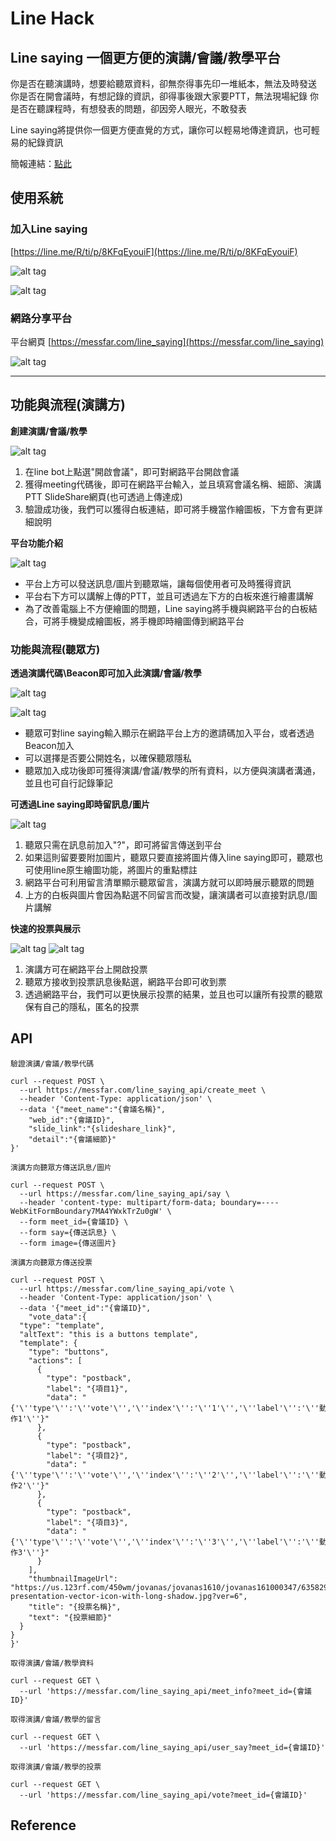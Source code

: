 # Line Hack

## Line saying 一個更方便的演講/會議/教學平台

 你是否在聽演講時，想要給聽眾資料，卻無奈得事先印一堆紙本，無法及時發送
 你是否在開會議時，有想記錄的資訊，卻得事後跟大家要PTT，無法現場紀錄
 你是否在聽課程時，有想發表的問題，卻因旁人眼光，不敢發表
 
 Line saying將提供你一個更方便直覺的方式，讓你可以輕易地傳達資訊，也可輕易的紀錄資訊
 
簡報連結：[點此](https://www.slideshare.net/superj80820/line-hack-line-saying)


## 使用系統

### 加入Line saying

[https://line.me/R/ti/p/8KFqEyouiF](https://line.me/R/ti/p/8KFqEyouiF)

![alt tag](https://i.imgur.com/lSUSmnQ.png)

![alt tag](https://i.imgur.com/83N9KH4.jpg?4)

### 網路分享平台

平台網頁 [https://messfar.com/line_saying](https://messfar.com/line_saying)

![alt tag](https://i.imgur.com/fXWw90y.png?1)

---

## 功能與流程(演講方)

**創建演講/會議/教學**

![alt tag](https://i.imgur.com/aqvwXsP.jpg)
1. 在line bot上點選"開啟會議"，即可對網路平台開啟會議
2. 獲得meeting代碼後，即可在網路平台輸入，並且填寫會議名稱、細節、演講PTT SlideShare網頁(也可透過上傳達成)
3. 驗證成功後，我們可以獲得白板連結，即可將手機當作繪圖板，下方會有更詳細說明

**平台功能介紹**

![alt tag](https://i.imgur.com/u4yIyB6.jpg)
* 平台上方可以發送訊息/圖片到聽眾端，讓每個使用者可及時獲得資訊
* 平台右下方可以講解上傳的PTT，並且可透過左下方的白板來進行繪畫講解
* 為了改善電腦上不方便繪圖的問題，Line saying將手機與網路平台的白板結合，可將手機變成繪圖板，將手機即時繪圖傳到網路平台 

### 功能與流程(聽眾方)

**透過演講代碼\Beacon即可加入此演講/會議/教學**

![alt tag](https://i.imgur.com/VX7YBc7.jpg)

![alt tag](https://i.imgur.com/HxQc995.jpg)
* 聽眾可對line saying輸入顯示在網路平台上方的邀請碼加入平台，或者透過Beacon加入
* 可以選擇是否要公開姓名，以確保聽眾隱私
* 聽眾加入成功後即可獲得演講/會議/教學的所有資料，以方便與演講者溝通，並且也可自行記錄筆記

**可透過Line saying即時留訊息/圖片**

![alt tag](https://i.imgur.com/9USM3Yi.jpg)
1. 聽眾只需在訊息前加入"?"，即可將留言傳送到平台
2. 如果這則留要要附加圖片，聽眾只要直接將圖片傳入line saying即可，聽眾也可使用line原生繪圖功能，將圖片的重點標註
3. 網路平台可利用留言清單顯示聽眾留言，演講方就可以即時展示聽眾的問題
4. 上方的白板與圖片會因為點選不同留言而改變，讓演講者可以直接對訊息/圖片講解

**快速的投票與展示**

![alt tag](https://i.imgur.com/Axk3Xvd.jpg)
![alt tag](https://i.imgur.com/WKRrtSh.jpg)
1. 演講方可在網路平台上開啟投票
2. 聽眾方接收到投票訊息後點選，網路平台即可收到票
3. 透過網路平台，我們可以更快展示投票的結果，並且也可以讓所有投票的聽眾保有自己的隱私，匿名的投票

## API

```php=
驗證演講/會議/教學代碼

curl --request POST \
  --url https://messfar.com/line_saying_api/create_meet \
  --header 'Content-Type: application/json' \
  --data '{"meet_name":"{會議名稱}",
	"web_id":"{會議ID}",
	"slide_link":"{slideshare_link}",
	"detail":"{會議細節}"
}'
```

```php=
演講方向聽眾方傳送訊息/圖片

curl --request POST \
  --url https://messfar.com/line_saying_api/say \
  --header 'content-type: multipart/form-data; boundary=----WebKitFormBoundary7MA4YWxkTrZu0gW' \
  --form meet_id={會議ID} \
  --form say={傳送訊息} \
  --form image={傳送圖片}
```

```php=
演講方向聽眾方傳送投票

curl --request POST \
  --url https://messfar.com/line_saying_api/vote \
  --header 'Content-Type: application/json' \
  --data '{"meet_id":"{會議ID}",
	"vote_data":{
  "type": "template",
  "altText": "this is a buttons template",
  "template": {
    "type": "buttons",
    "actions": [
      {
        "type": "postback",
        "label": "{項目1}",
        "data": "{'\''type'\'':'\''vote'\'','\''index'\'':'\''1'\'','\''label'\'':'\''動作1'\''}"
      },
      {
        "type": "postback",
        "label": "{項目2}",
        "data": "{'\''type'\'':'\''vote'\'','\''index'\'':'\''2'\'','\''label'\'':'\''動作2'\''}"
      },
      {
        "type": "postback",
        "label": "{項目3}",
        "data": "{'\''type'\'':'\''vote'\'','\''index'\'':'\''3'\'','\''label'\'':'\''動作3'\''}"
      }
    ],
    "thumbnailImageUrl": "https://us.123rf.com/450wm/jovanas/jovanas1610/jovanas161000347/63582975-presentation-vector-icon-with-long-shadow.jpg?ver=6",
    "title": "{投票名稱}",
    "text": "{投票細節}"
  }
}
}'
```

```php=
取得演講/會議/教學資料

curl --request GET \
  --url 'https://messfar.com/line_saying_api/meet_info?meet_id={會議ID}'
```

```php=
取得演講/會議/教學的留言

curl --request GET \
  --url 'https://messfar.com/line_saying_api/user_say?meet_id={會議ID}'
```

```php=
取得演講/會議/教學的投票

curl --request GET \
  --url 'https://messfar.com/line_saying_api/vote?meet_id={會議ID}'
```

## Reference